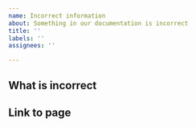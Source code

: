 ```yaml
---
name: Incorrect information
about: Something in our documentation is incorrect
title: ''
labels: ''
assignees: ''

---
```


## What is incorrect

## Link to page
